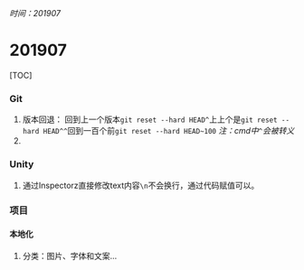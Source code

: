 *时间：201907*

# 201907

[TOC]

### Git

1. 版本回退：
回到上一个版本`git reset --hard HEAD^`上上个是`git reset --hard HEAD^^`回到一百个前`git reset --hard HEAD~100` 
*注：cmd中`^`会被转义*
1. 



### Unity

1. 通过Inspectorz直接修改text内容`\n`不会换行，通过代码赋值可以。

### 项目

#### 本地化 
1. 分类：图片、字体和文案...

